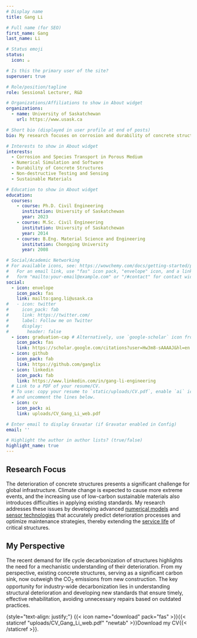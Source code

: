 ```yaml
---
# Display name
title: Gang Li

# Full name (for SEO)
first_name: Gang
last_name: Li

# Status emoji
status:
  icon: ☕️

# Is this the primary user of the site?
superuser: true

# Role/position/tagline
role: Sessional Lecturer, R&D

# Organizations/Affiliations to show in About widget
organizations:
  - name: University of Saskatchewan
    url: https://www.usask.ca

# Short bio (displayed in user profile at end of posts)
bio: My research focuses on corrosion and durability of concrete structures.

# Interests to show in About widget
interests:
  - Corrosion and Species Transport in Porous Medium
  - Numerical Simulation and Software
  - Durability of Concrete Structures
  - Non-destructive Testing and Sensing
  - Sustainable Materials

# Education to show in About widget
education:
  courses:
    - course: Ph.D. Civil Engineering
      institution: University of Saskatchewan
      year: 2023
    - course: M.Sc. Civil Engineering
      institution: University of Saskatchewan
      year: 2014
    - course: B.Eng. Material Science and Engineering
      institution: Chongqing University
      year: 2008

# Social/Academic Networking
# For available icons, see: https://wowchemy.com/docs/getting-started/page-builder/#icons
#   For an email link, use "fas" icon pack, "envelope" icon, and a link in the
#   form "mailto:your-email@example.com" or "/#contact" for contact widget.
social:
  - icon: envelope
    icon_pack: fas
    link: mailto:gang.li@usask.ca
#   - icon: twitter
#     icon_pack: fab
#     link: https://twitter.com/
#     label: Follow me on Twitter
#     display:
#       header: false
  - icon: graduation-cap # Alternatively, use `google-scholar` icon from `ai` icon pack
    icon_pack: fas
    link: https://scholar.google.com/citations?user=Hw3m8-sAAAAJ&hl=en
  - icon: github
    icon_pack: fab
    link: https://github.com/ganglix
  - icon: linkedin
    icon_pack: fab
    link: https://www.linkedin.com/in/gang-li-engineering
  # Link to a PDF of your resume/CV.
  # To use: copy your resume to `static/uploads/CV.pdf`, enable `ai` icons in `params.yaml`,
  # and uncomment the lines below.
  - icon: cv
    icon_pack: ai
    link: uploads/CV_Gang_Li_web.pdf

# Enter email to display Gravatar (if Gravatar enabled in Config)
email: ''

# Highlight the author in author lists? (true/false)
highlight_name: true
---
```

## Research Focus
The deterioration of concrete structures presents a significant challenge for global infrastructure. Climate change is expected to cause more extreme events, and the increasing use of low-carbon sustainable materials also introduces difficulties in applying existing standards. My research addresses these issues by developing advanced [numerical models](./tag/numerical-simulation) and [sensor technologies](./tag/sensor) that accurately predict deterioration processes and optimize maintenance strategies, thereby extending the [service life](./tag/service-life) of critical structures.

## My Perspective
The recent demand for life cycle decarbonization of structures highlights the need for a mechanistic understanding of their deterioration. From my perspective, existing concrete structures, serving as a significant carbon sink, now outweigh the CO<sub>2</sub> emissions from new construction. The key opportunity for industry-wide decarbonization lies in understanding structural deterioration and developing new standards that ensure timely, effective rehabilitation, avoiding unnecessary repairs based on outdated practices.


{style="text-align: justify;"}
{{< icon name="download" pack="fas" >}}{{< staticref "uploads/CV_Gang_Li_web.pdf" "newtab" >}}Download my CV{{< /staticref >}}.
